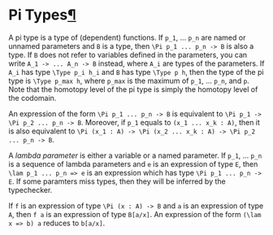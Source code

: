 <h1 id="pi">Pi Types<a class="headerlink" href="#pi" title="Permanent link">&para;</a></h1>

A pi type is a type of (dependent) functions.
If `p_1`, ... `p_n` are named or unnamed parameters and `B` is a type, then `\Pi p_1 ... p_n -> B` is also a type.
If `B` does not refer to variables defined in the parameters, you can write `A_1 -> ... A_n -> B` instead, where `A_i` are types of the parameters.
If `A_i` has type `\Type p_i h_i` and `B` has type `\Type p h`, then the type of the pi type is `\Type p_max h`, where `p_max` is the maximum of `p_1`, ... `p_n`, and `p`.
Note that the homotopy level of the pi type is simply the homotopy level of the codomain.

An expression of the form `\Pi p_1 ... p_n -> B` is equivalent to `\Pi p_1 -> \Pi p_2 ... p_n -> B`.
Moreover, if `p_1` equals to `(x_1 ... x_k : A)`, then it is also equivalent to `\Pi (x_1 : A) -> \Pi (x_2 ... x_k : A) -> \Pi p_2 ... p_n -> B`.

A _lambda parameter_ is either a variable or a named parameter.
If `p_1`, ... `p_n` is a sequence of lambda parameters and `e` is an expression of type `E`, then `\lam p_1 ... p_n => e` is an expression which has type `\Pi p_1 ... p_n -> E`.
If some paramters miss types, then they will be inferred by the typechecker.

If `f` is an expression of type `\Pi (x : A) -> B` and `a` is an expression of type `A`, then `f a` is an expression of type `B[a/x]`.
An expression of the form `(\lam x => b) a` reduces to `b[a/x]`.
